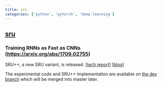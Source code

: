```yaml
---
title: sru
categories: ['python', 'pytorch', 'deep-learning']
---
```

## [sru](https://github.com/asappresearch/sru)

### Training RNNs as Fast as CNNs (https://arxiv.org/abs/1709.02755)

SRU++, a new SRU variant, is released. [[tech report](https://arxiv.org/pdf/2102.12459.pdf)] [[blog](https://www.asapp.com/blog/reducing-the-high-cost-of-training-nlp-models-with-sru/)]

The experimental code and SRU++ implementation are available on [the dev branch](https://github.com/asappresearch/sru/tree/3.0.0-dev/experiments/srupp_experiments) which will be merged into master later.
